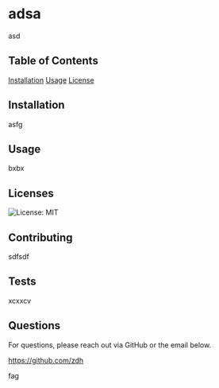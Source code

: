 # adsa


asd

## Table of Contents
    
[Installation](#installation)
[Usage](#usage)
[License](#licenses)

## Installation

asfg


## Usage

bxbx


## Licenses


![License: MIT](https://img.shields.io/badge/License-MIT,Mozilla-yellow.svg)


## Contributing

sdfsdf

## Tests

xcxxcv

## Questions

For questions, please reach out via GitHub or the email below.

https://github.com/zdh

fag
